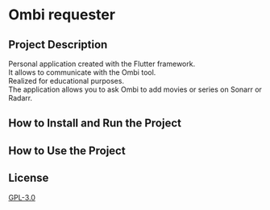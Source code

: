 # Ombi requester

## Project Description
Personal application created with the Flutter framework.  
It allows to communicate with the Ombi tool.  
Realized for educational purposes.  
The application allows you to ask Ombi to add movies or series on Sonarr or Radarr.


## How to Install and Run the Project

## How to Use the Project

## License 
[GPL-3.0](https://choosealicense.com/licenses/gpl-3.0/)
